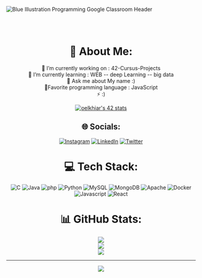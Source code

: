 
![Blue Illustration Programming  Google Classroom Header](https://user-images.githubusercontent.com/104714064/196247688-8d794698-6be2-47e8-a3e3-64b4d0f2f4fe.jpeg)

<br/>

<div align="center">
<br/>

 






# 💫 About Me:
🔭 I’m currently working on  : 42-Cursus-Projects <br>🌱 I’m currently learning  :  WEB  --  deep Learning -- big data<br>💬 Ask me about My name :)<br>💯Favorite programming language : JavaScript<br>⚡  :)

<a href="https://github.com/elkhiarii"><img src="https://badge.mediaplus.ma/greenbinary/oelkhiar" alt="oelkhiar's 42 stats" /></a> 



## 🌐 Socials:
[![Instagram](https://img.shields.io/badge/Instagram-%23E4405F.svg?logo=Instagram&logoColor=white)](https://instagram.com/othmane.elkhiari) [![LinkedIn](https://img.shields.io/badge/LinkedIn-%230077B5.svg?logo=linkedin&logoColor=white)](https://www.linkedin.com/mwlite/in/othmane-elkhiari-771790243/) [![Twitter](https://img.shields.io/badge/Twitter-%231DA1F2.svg?logo=Twitter&logoColor=white)](https://twitter.com/elkhiarii) 

# 💻 Tech Stack:
![C](https://img.shields.io/badge/c-%2300599C.svg?style=for-the-badge&logo=c&logoColor=white) ![Java](https://img.shields.io/badge/java-%23ED8B00.svg?style=for-the-badge&logo=java&logoColor=white) ![php](https://img.shields.io/badge/php-%2342399php.svg?style=for-the-badge&logo=php&logoColor=white) ![Python](https://img.shields.io/badge/python-3670A0?style=for-the-badge&logo=python&logoColor=ffdd54) ![MySQL](https://img.shields.io/badge/mysql-%2300f.svg?style=for-the-badge&logo=mysql&logoColor=white) ![MongoDB](https://img.shields.io/badge/MongoDB-%234ea94b.svg?style=for-the-badge&logo=mongodb&logoColor=white) ![Apache](https://img.shields.io/badge/apache-%23D42029.svg?style=for-the-badge&logo=apache&logoColor=white) ![Docker](https://img.shields.io/badge/docker-%230db7ed.svg?style=for-the-badge&logo=docker&logoColor=white) ![Javascript](https://img.shields.io/badge/javascript-%2300599javascript.svg?style=for-the-badge&logo=javascript&logoColor=white) ![React](https://img.shields.io/badge/react-%2342399javascript.svg?style=for-the-badge&logo=react&logoColor=white)
# 📊 GitHub Stats:
![](https://github-readme-stats.vercel.app/api?username=elkhiari&theme=jolly&hide_border=false&include_all_commits=false&count_private=false)<br/>
![](https://github-readme-streak-stats.herokuapp.com/?user=elkhiari&theme=jolly&hide_border=false)<br/>
![](https://github-readme-stats.vercel.app/api/top-langs/?username=elkhiari&theme=jolly&hide_border=false&include_all_commits=false&count_private=false&layout=compact)

---
[![](https://visitcount.itsvg.in/api?id=imane-hu&icon=0&color=0)](https://visitcount.itsvg.in)
</div>
